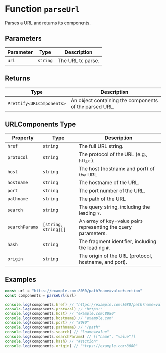 # Function `parseUrl`

Parses a URL and returns its components.

## Parameters

| Parameter | Type     | Description       |
| --------- | -------- | ----------------- |
| `url`     | `string` | The URL to parse. |

## Returns

| Type                      | Description                                            |
| ------------------------- | ------------------------------------------------------ |
| `Prettify<URLComponents>` | An object containing the components of the parsed URL. |

## URLComponents Type

| Property       | Type                 | Description                                                    |
| -------------- | -------------------- | -------------------------------------------------------------- |
| `href`         | `string`             | The full URL string.                                           |
| `protocol`     | `string`             | The protocol of the URL (e.g., `http:`).                       |
| `host`         | `string`             | The host (hostname and port) of the URL.                       |
| `hostname`     | `string`             | The hostname of the URL.                                       |
| `port`         | `string`             | The port number of the URL.                                    |
| `pathname`     | `string`             | The path of the URL.                                           |
| `search`       | `string`             | The query string, including the leading `?`.                   |
| `searchParams` | `[string, string][]` | An array of key-value pairs representing the query parameters. |
| `hash`         | `string`             | The fragment identifier, including the leading `#`.            |
| `origin`       | `string`             | The origin of the URL (protocol, hostname, and port).          |

## Examples

```typescript
const url = "https://example.com:8080/path?name=value#section"
const components = parseUrl(url)

console.log(components.href) // "https://example.com:8080/path?name=value#section"
console.log(components.protocol) // "https:"
console.log(components.host) // "example.com:8080"
console.log(components.hostname) // "example.com"
console.log(components.port) // "8080"
console.log(components.pathname) // "/path"
console.log(components.search) // "?name=value"
console.log(components.searchParams) // [["name", "value"]]
console.log(components.hash) // "#section"
console.log(components.origin) // "https://example.com:8080"
```
